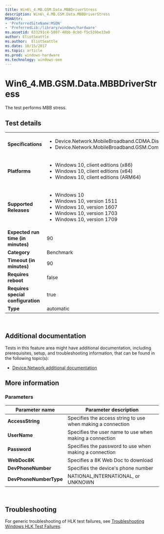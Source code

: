 ```yaml
---
title: Win6\_4.MB.GSM.Data.MBBDriverStress
description: Win6\_4.MB.GSM.Data.MBBDriverStress
MSHAttr:
- 'PreferredSiteName:MSDN'
- 'PreferredLib:/library/windows/hardware'
ms.assetid: 633291c4-5807-48bb-8cbd-f5c539be33a0
author: EliotSeattle
ms.author:  EliotSeattle
ms.date: 10/15/2017
ms.topic: article
ms.prod: windows-hardware
ms.technology: windows-oem
---
```


# <span id="p_hlk_test.4ecf1723-9a15-40e8-9428-56d0f35b0a47"></span>Win6\_4.MB.GSM.Data.MBBDriverStress


The test performs MBB stress.

## Test details
|||
|---|---|
| **Specifications**  | <ul><li>Device.Network.MobileBroadband.CDMA.Discretional</li><li>Device.Network.MobileBroadband.GSM.ComplyWithBaseReq</li></ul> |  
| **Platforms**   | <ul><li>Windows 10, client editions (x86)</li><li>Windows 10, client editions (x64)</li><li>Windows 10, client editions (ARM64)</li></ul> |
| **Supported Releases** | <ul><li>Windows 10</li><li>Windows 10, version 1511</li><li>Windows 10, version 1607</li><li>Windows 10, version 1703</li><li>Windows 10, version 1709</li></ul> |
|**Expected run time (in minutes)**| 90 |
|**Category**| Benchmark |
|**Timeout (in minutes)**| 90 |
|**Requires reboot**| false |
|**Requires special configuration**| true |
|**Type**| automatic |

 

## <span id="Additional_documentation"></span><span id="additional_documentation"></span><span id="ADDITIONAL_DOCUMENTATION"></span>Additional documentation


Tests in this feature area might have additional documentation, including prerequisites, setup, and troubleshooting information, that can be found in the following topic(s):

-   [Device.Network additional documentation](device-network-additional-documentation.md)

## <span id="More_information"></span><span id="more_information"></span><span id="MORE_INFORMATION"></span>More information


### <span id="Parameters"></span><span id="parameters"></span><span id="PARAMETERS"></span>Parameters

| Parameter name         | Parameter description                                       |
|------------------------|-------------------------------------------------------------|
| **AccessString**       | Specifies the access string to use when making a connection |
| **UserName**           | Specifies the user name to use when making a connection     |
| **Password**           | Specifies the password to use when making a connection      |
| **WebDoc8K**           | Specifies a 8K Web Doc to download                          |
| **DevPhoneNumber**     | Specifies the device's phone number                         |
| **DevPhoneNumberType** | NATIONAL,INTERNATIONAL, or UNKNOWN                          |

 

## <span id="Troubleshooting"></span><span id="troubleshooting"></span><span id="TROUBLESHOOTING"></span>Troubleshooting


For generic troubleshooting of HLK test failures, see [Troubleshooting Windows HLK Test Failures](..\user\troubleshooting-windows-hlk-test-failures.md).

 

 






